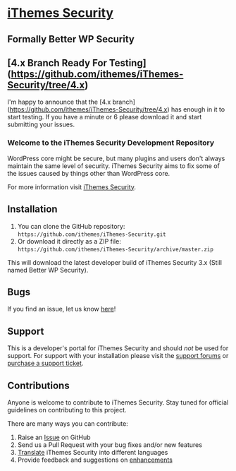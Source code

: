 # [iThemes Security](http://ithemes.com) #

## Formally Better WP Security ##

## [4.x Branch Ready For Testing] (https://github.com/ithemes/iThemes-Security/tree/4.x)
I'm happy to announce that the [4.x branch] (https://github.com/ithemes/iThemes-Security/tree/4.x) has enough in it to start testing. If you have a minute or 6 please download it and start submitting your issues.

### Welcome to the iThemes Security Development Repository

WordPress core might be secure, but many plugins and users don't always maintain the same level of security. iThemes Security aims to fix some of the issues caused by things other than WordPress core.

For more information visit [iThemes Security](http://ithemes.com).

## Installation ##

1. You can clone the GitHub repository: `https://github.com/ithemes/iThemes-Security.git`
2. Or download it directly as a ZIP file: `https://github.com/ithemes/iThemes-Security/archive/master.zip`

This will download the latest developer build of iThemes Security 3.x (Still named Better WP Security).

## Bugs ##
If you find an issue, let us know [here](https://github.com/ithemes/iThemes-Security/issues?page=1&state=open)!

## Support ##
This is a developer's portal for iThemes Security and should _not_ be used for support. For support with your installation please visit the [support forums](http://wordpress.org/support/plugin/better-wp-security) or [purchase a support ticket](http://fooplugins.com/plugins/better-wp-security/).

## Contributions ##
Anyone is welcome to contribute to iThemes Security. Stay tuned for official guidelines on contributing to this project.

There are many ways you can contribute:

1. Raise an [Issue](https://github.com/ithemes/iThemes-Security/issues) on GitHub
2. Send us a Pull Request with your bug fixes and/or new features
3. [Translate](http://ithemes.com) iThemes Security into different languages</a>
4. Provide feedback and suggestions on [enhancements](https://github.com/ithemes/iThemes-Security/issues?labels=enhancement&page=1&state=open)

